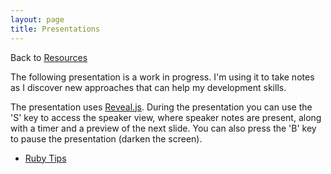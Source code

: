 ```yaml
---
layout: page
title: Presentations
---
```


Back to [Resources](/resources/)

The following presentation is a work in progress. I'm using it to take notes as I discover
new approaches that can help my development skills.

The presentation uses [Reveal.js](http://lab.hakim.se/reveal-js/). During the presentation you can use the 'S' key to access the speaker view, where speaker notes are present, along with a timer and a preview of the next slide. You can also press the 'B' key to pause the presentation (darken the screen).

* [Ruby Tips](/resources/presentations/ruby-tips/)
